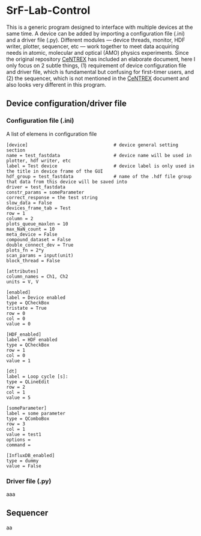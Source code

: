 # SrF-Lab-Control

This is a generic program designed to interface with multiple devices at the same time. A device can be added by importing a configuration file (.ini) and a driver file (.py). Different modules — device threads, monitor, HDF writer, plotter, sequencer, etc — work together to meet data acquiring needs in atomic, molecular and optical (AMO) physics experiments. Since the original repository [CeNTREX](https://github.com/js216/CeNTREX) has included an elaborate document, here I only focus on 2 subtle things, (1) requirement of device configuration file and driver file, which is fundamental but confusing for first-timer users, and (2) the sequencer, which is not mentioned in the [CeNTREX](https://github.com/js216/CeNTREX) document and also looks very different in this program.

## Device configuration/driver file
### Configuration file (.ini)
A list of elemens in configuration file

    [device]                                # device general setting section
    name = test_fastdata                    # device name will be used in plotter, hdf writer, etc
    label = Test device                     # device label is only used in the title in device frame of the GUI
    hdf_group = test_fastdata               # name of the .hdf file group that data from this device will be saved into
    driver = test_fastdata
    constr_params = someParameter
    correct_response = the test string
    slow_data = False
    devices_frame_tab = Test
    row = 1
    column = 2
    plots_queue_maxlen = 10
    max_NaN_count = 10
    meta_device = False
    compound_dataset = False
    double_connect_dev = True
    plots_fn = 2*y
    scan_params = input(unit)
    block_thread = False

    [attributes]
    column_names = Ch1, Ch2
    units = V, V

    [enabled]
    label = Device enabled
    type = QCheckBox
    tristate = True
    row = 0
    col = 0
    value = 0

    [HDF_enabled]
    label = HDF enabled
    type = QCheckBox
    row = 1
    col = 0
    value = 1

    [dt]
    label = Loop cycle [s]:
    type = QLineEdit
    row = 2
    col = 1
    value = 5

    [someParameter]
    label = some parameter
    type = QComboBox
    row = 3
    col = 1
    value = test1
    options =
    command =

    [InfluxDB_enabled]
    type = dummy
    value = False



### Driver file (.py)
aaa


## Sequencer
aa
